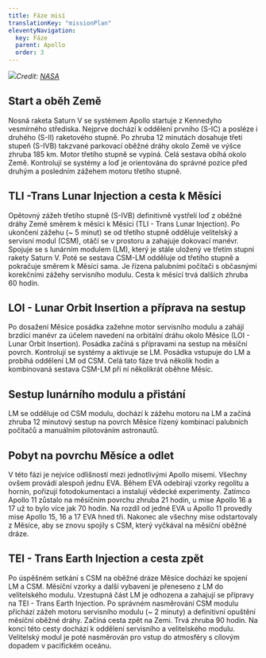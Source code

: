 ```yaml
---
title: Fáze misí
translationKey: "missionPlan"
eleventyNavigation:
  key: Fáze
  parent: Apollo
  order: 3
---
```

<a href="/assets/img/apollo/mission-plan/mission_plan.jpg" target="_blank"><img src="/assets/img/apollo/mission-plan/thumbnails/mission_plan.jpg"></a><i>Credit: <a href="https://science.nasa.gov/resource/apollo-mission-flight-plan-1967/">NASA</a></i>

## Start a oběh Země
Nosná raketa Saturn V se systémem Apollo startuje z Kennedyho vesmírného střediska. Nejprve dochází k oddělení prvního (S-IC) a posléze i druhého (S-II) raketového stupně. Po zhruba 12 minutách dosahuje třetí stupeň (S-IVB) takzvané parkovací oběžné dráhy okolo Země ve výšce zhruba 185 km. Motor třetího stupně se vypíná. Celá sestava obíhá okolo Země. Kontrolují se systémy a loď je orientována do správné pozice před druhým a posledním zážehem motoru třetího stupně. 

## TLI -Trans Lunar Injection a cesta k Měsíci
Opětovný zážeh třetího stupně (S-IVB) definitivně vystřelí loď z oběžné dráhy Země směrem k měsíci k Měsíci (TLI - Trans Lunar Injection). Po ukončení zážehu (~ 5 minut) se od třetího stupně odděluje velitelský a servisní modul (CSM), otáčí se v prostoru a zahajuje dokovací manévr. Spojuje se s lunárním modulem (LM), který je stále uložený ve třetím stupni rakety Saturn V. Poté se sestava CSM-LM odděluje od třetího stupně a pokračuje směrem k Měsíci sama. Je řízena palubními počítači s občasnými korekčními zážehy servisního modulu. Cesta k měsící trvá dalších zhruba 60 hodin.

## LOI - Lunar Orbit Insertion a příprava na sestup
Po dosažení Měsíce posádka zažehne motor servisního modulu a zahájí brzdící manévr za účelem navedení na orbitální dráhu okolo Měsíce (LOI - Lunar Orbit Insertion). Posádka začíná s přípravami na sestup na měsíční povrch. Kontrolují se systémy a aktivuje se LM. Posádka vstupuje do LM a probíhá oddělení LM od CSM. Celá tato fáze trvá několik hodin a kombinovaná sestava CSM-LM při ní několikrát oběhne Měsíc.

## Sestup lunárního modulu a přistání
LM se odděluje od CSM modulu, dochází k zážehu motoru na LM a začíná zhruba 12 minutový sestup na povrch Měsíce řízený kombinací palubních počítačů a manuálním pilotováním astronautů. 

## Pobyt na povrchu Měsíce a odlet 
V této fázi je nejvíce odlišností mezi jednotlivými Apollo misemi. Všechny ovšem provádí alespoň jednu EVA. Během EVA odebírají vzorky regolitu a hornin, pořizují fotodokumentaci a instalují vědecké experimenty. Zatímco Apollo 11 zůstalo na měsíčním povrchu zhruba 21 hodin, u mise Apollo 16 a 17 už to bylo více jak 70 hodin. Na rozdíl od jedné EVA u Apollo 11 provedly mise Apollo 15, 16 a 17 EVA hned tři. Nakonec ale všechny mise odstartovaly z Měsíce, aby se znovu spojily s CSM, který vyčkával na měsíční oběžné dráze.

## TEI - Trans Earth Injection a cesta zpět
Po úspěšném setkání s CSM na oběžné dráze Měsíce dochází ke spojení LM a CSM. Měsíční vzorky a další vybavení je přeneseno z LM do velitelského modulu. Vzestupná část LM je odhozena a zahajují se přípravy na TEI - Trans Earth Injection. Po správném nasměrování CSM modulu přichází zážeh motoru servisního modulu (~ 2 minuty) a definitivní opuštění měsíční oběžné dráhy. Začíná cesta zpět na Zemi. Trvá zhruba 90 hodin. Na konci této cesty dochází k oddělení servisního a velitelského modulu. Velitelský modul je poté nasměrován pro vstup do atmosféry s cílovým dopadem v pacifickém oceánu.



